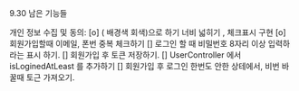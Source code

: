 9.30 
남은 기능들

개인 정보 수집 및 동의: 
[o] ( 배경색 회색)으로 하기 너비 넓히기 , 체크표시 구현
[o] 회원가입할때 
이메일, 폰번 중복 체크하기 
[] 로그인 할 때 비밀번호 8자리 이상 입력하라는  표시 하기. 
[] 회원가입 후 토큰 저장하기.
[] UserController 에서 isLoginedAtLeast 를 추가하기 
[] 회원가입 후 로그인 한번도 안한 상테에서, 
비번 바꿀때 토근 가져오기. 
